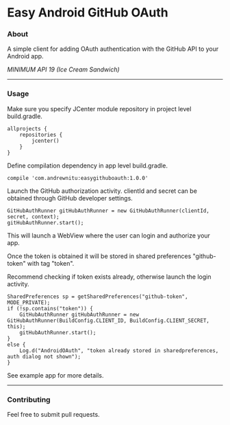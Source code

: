 # Easy Android GitHub OAuth #

### About ###

A simple client for adding OAuth authentication with the GitHub API to your Android app.

_MINIMUM API 19 (Ice Cream Sandwich)_

---

### Usage ###

Make sure you specify JCenter module repository in project level build.gradle.

    allprojects {
        repositories {
            jcenter()
        }
    }

Define compilation dependency in app level build.gradle.

    compile 'com.andrewnitu:easygithuboauth:1.0.0'

Launch the GitHub authorization activity. clientId and secret can be obtained through GitHub developer settings. 

    GitHubAuthRunner gitHubAuthRunner = new GitHubAuthRunner(clientId, secret, context);
    gitHubAuthRunner.start();

This will launch a WebView where the user can login and authorize your app.

Once the token is obtained it will be stored in shared preferences "github-token" with tag "token".

Recommend checking if token exists already, otherwise launch the login activity.

    SharedPreferences sp = getSharedPreferences("github-token", MODE_PRIVATE);
    if (!sp.contains("token")) {
        GitHubAuthRunner gitHubAuthRunner = new GitHubAuthRunner(BuildConfig.CLIENT_ID, BuildConfig.CLIENT_SECRET, this);
        gitHubAuthRunner.start();
    }
    else {
        Log.d("AndroidOAuth", "token already stored in sharedpreferences, auth dialog not shown");
    }

See example app for more details.

---

### Contributing ###

Feel free to submit pull requests.